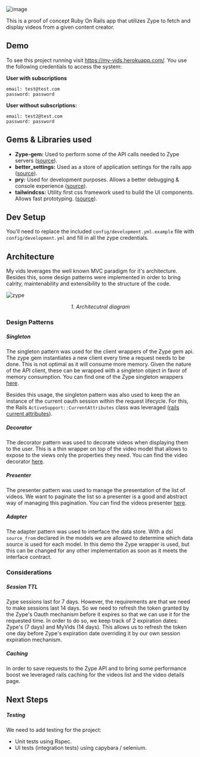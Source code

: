![image](https://user-images.githubusercontent.com/3678598/97705026-24360700-1a92-11eb-9062-a47497b1e427.png)

This is a proof of concept Ruby On Rails app that utilizes Zype to fetch and display videos from a given content creator.

## Demo

To see this project running visit https://my-vids.herokuapp.com/. You use the following credentials to access the system:

**User with subscriptions**
```
email: test@test.com
password: password
```

**User without subscriptions:**
```
email: test2@test.com
password: password
```

## Gems & Libraries used

- **Zype-gem:** Used to perform some of the API calls needed to Zype servers ([source](https://github.com/zype/zype-gem)).
- **better_settings:** Used as a store of application settings for the rails app ([source](https://github.com/ElMassimo/better_settings)).
- **pry:** Used for development purposes. Allows a better debugging & console experience ([source](https://github.com/pry/pry)).
- **tailwindcss:** Utility first css framework used to build the UI components. Allows fast prototyping. ([source](https://github.com/tailwindlabs/tailwindcss)).

## Dev Setup

You'll need to replace the included `config/development.yml.example` file with `config/development.yml` and fill in all the zype credentials.

## Architecture

My vids leverages the well known MVC paradigm for it's architecture. Besides this, some design patterns were implemented in order to bring calrity, maintenability and extensibility to the structure of the code. 

![zype](https://user-images.githubusercontent.com/3678598/97709680-7f1f2c80-1a99-11eb-9cf1-b6285b28168b.jpeg)
_<p align="center">1. Architecutral diagram</p>_

### Design Patterns

##### Singleton
The singleton pattern was used for the client wrappers of the Zype gem api. The zype gem instantiates a new client every time a request needs to be done. This is not optimal as it will consume more memory. Given the nature of the API client, these can be wrapped with a singleton object in favor of memory consumption.
You can find one of the Zype singleton wrappers [here](https://github.com/mochetts/my-vids/blob/master/app/services/my/videos.rb).

Besides this usage, the singleton pattern was also used to keep the an instance of the current oauth session within the request lifecycle. For this, the Rails `ActiveSupport::CurrentAttributes` class was leveraged ([rails current attributes](https://api.rubyonrails.org/classes/ActiveSupport/CurrentAttributes.html)).

##### Decorator
The decorator pattern was used to decorate videos when displaying them to the user. This is a thin wrapper on top of the video model that allows to expose to the views only the properties they need. You can find the video decorator [here](https://github.com/mochetts/my-vids/blob/master/app/decorators/video_decorator.rb).

##### Presenter
The presenter pattern was used to manage the presentation of the list of videos. We want to paginate the list so a presenter is a good and abstract way of managing this pagination. You can find the videos presenter [here](https://github.com/mochetts/my-vids/blob/master/app/presenters/videos_presenter.rb).

##### Adapter
The adapter pattern was used to interface the data store. With a dsl `source_from` declared in the models we are allowed to determine which data source is used for each model. In this demo the Zype wrapper is used, but this can be changed for any other implementation as soon as it meets the interface contract.

### Considerations

##### Session TTL
Zype sessions last for 7 days. However, the requirements are that we need to make sessions last 14 days. So we need to refresh the token granted by the Zype's Oauth mechanism before it expires so that we can use it for the requested time. In order to do so, we keep track of 2 expiration dates: Zype's (7 days) and MyVids (14 days). This allows us to refresh the token one day before Zype's expiration date overriding it by our own session expiration mechanism.

##### Caching
In order to save requests to the Zype API and to bring some performance boost we leveraged rails caching for the videos list and the video details page.

## Next Steps

##### Testing
We need to add testing for the project:
- Unit tests using Rspec.
- UI tests (integration tests) using capybara / selenium.
